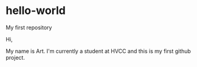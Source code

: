 # hello-world
My first repository


Hi,

My name is Art. I'm currently a student at HVCC and this is my first github project.
